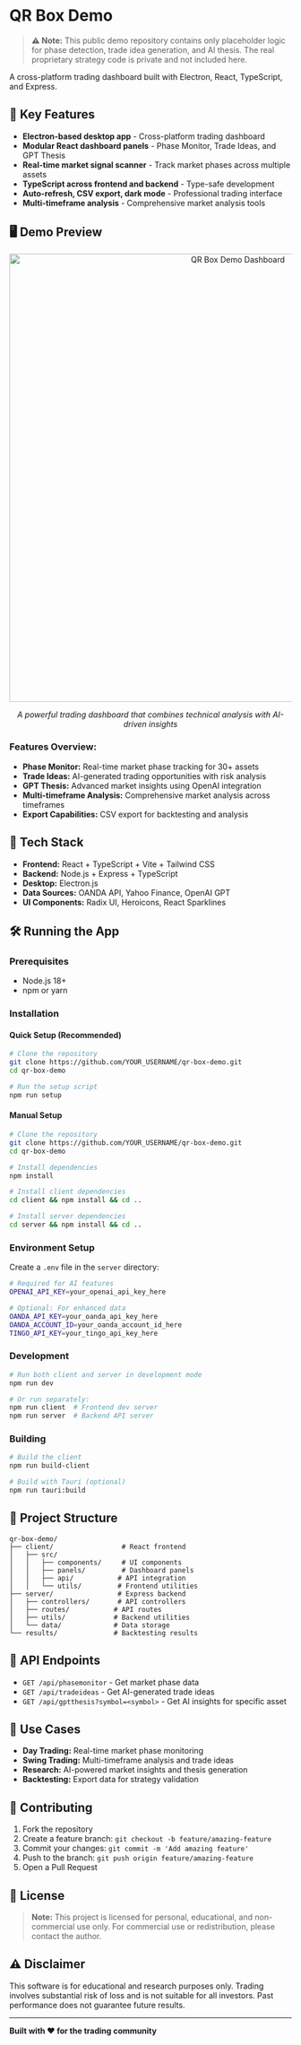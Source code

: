 # QR Box Demo

> **⚠️ Note:**
> This public demo repository contains only placeholder logic for phase detection, trade idea generation, and AI thesis. The real proprietary strategy code is private and not included here.

A cross-platform trading dashboard built with Electron, React, TypeScript, and Express.

## 🧠 Key Features

- **Electron-based desktop app** - Cross-platform trading dashboard
- **Modular React dashboard panels** - Phase Monitor, Trade Ideas, and GPT Thesis
- **Real-time market signal scanner** - Track market phases across multiple assets
- **TypeScript across frontend and backend** - Type-safe development
- **Auto-refresh, CSV export, dark mode** - Professional trading interface
- **Multi-timeframe analysis** - Comprehensive market analysis tools

## 🖥️ Demo Preview

<div align="center">
  <img src="https://via.placeholder.com/800x400/1f2937/ffffff?text=QR+Box+Demo+Dashboard" alt="QR Box Demo Dashboard" width="800"/>
  
  *A powerful trading dashboard that combines technical analysis with AI-driven insights*
</div>

### Features Overview:
- **Phase Monitor:** Real-time market phase tracking for 30+ assets
- **Trade Ideas:** AI-generated trading opportunities with risk analysis
- **GPT Thesis:** Advanced market insights using OpenAI integration
- **Multi-timeframe Analysis:** Comprehensive market analysis across timeframes
- **Export Capabilities:** CSV export for backtesting and analysis

## 🚀 Tech Stack

- **Frontend:** React + TypeScript + Vite + Tailwind CSS
- **Backend:** Node.js + Express + TypeScript
- **Desktop:** Electron.js
- **Data Sources:** OANDA API, Yahoo Finance, OpenAI GPT
- **UI Components:** Radix UI, Heroicons, React Sparklines

## 🛠️ Running the App

### Prerequisites
- Node.js 18+ 
- npm or yarn

### Installation

#### Quick Setup (Recommended)
```bash
# Clone the repository
git clone https://github.com/YOUR_USERNAME/qr-box-demo.git
cd qr-box-demo

# Run the setup script
npm run setup
```

#### Manual Setup
```bash
# Clone the repository
git clone https://github.com/YOUR_USERNAME/qr-box-demo.git
cd qr-box-demo

# Install dependencies
npm install

# Install client dependencies
cd client && npm install && cd ..

# Install server dependencies  
cd server && npm install && cd ..
```

### Environment Setup

Create a `.env` file in the `server` directory:

```bash
# Required for AI features
OPENAI_API_KEY=your_openai_api_key_here

# Optional: For enhanced data
OANDA_API_KEY=your_oanda_api_key_here
OANDA_ACCOUNT_ID=your_oanda_account_id_here
TINGO_API_KEY=your_tingo_api_key_here
```

### Development

```bash
# Run both client and server in development mode
npm run dev

# Or run separately:
npm run client  # Frontend dev server
npm run server  # Backend API server
```

### Building

```bash
# Build the client
npm run build-client

# Build with Tauri (optional)
npm run tauri:build
```

## 📁 Project Structure

```
qr-box-demo/
├── client/                 # React frontend
│   ├── src/
│   │   ├── components/     # UI components
│   │   ├── panels/         # Dashboard panels
│   │   ├── api/           # API integration
│   │   └── utils/         # Frontend utilities
├── server/                # Express backend
│   ├── controllers/       # API controllers
│   ├── routes/           # API routes
│   ├── utils/            # Backend utilities
│   └── data/             # Data storage
└── results/              # Backtesting results
```

## 🔧 API Endpoints

- `GET /api/phasemonitor` - Get market phase data
- `GET /api/tradeideas` - Get AI-generated trade ideas  
- `GET /api/gptthesis?symbol=<symbol>` - Get AI insights for specific asset

## 🎯 Use Cases

- **Day Trading:** Real-time market phase monitoring
- **Swing Trading:** Multi-timeframe analysis and trade ideas
- **Research:** AI-powered market insights and thesis generation
- **Backtesting:** Export data for strategy validation

## 🤝 Contributing

1. Fork the repository
2. Create a feature branch: `git checkout -b feature/amazing-feature`
3. Commit your changes: `git commit -m 'Add amazing feature'`
4. Push to the branch: `git push origin feature/amazing-feature`
5. Open a Pull Request

## 📄 License

> **Note:** This project is licensed for personal, educational, and non-commercial use only. For commercial use or redistribution, please contact the author.

## ⚠️ Disclaimer

This software is for educational and research purposes only. Trading involves substantial risk of loss and is not suitable for all investors. Past performance does not guarantee future results.

---

**Built with ❤️ for the trading community** 
